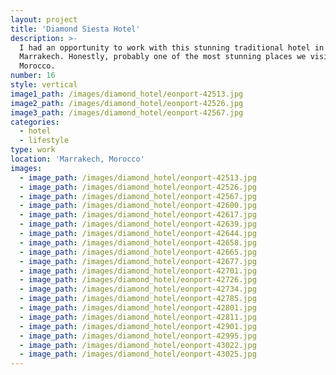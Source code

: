 ```yaml
---
layout: project
title: 'Diamond Siesta Hotel'
description: >-
  I had an opportunity to work with this stunning traditional hotel in
  Marrakech. Honestly, probably one of the most stunning places we visited in
  Morocco.
number: 16
style: vertical
image1_path: /images/diamond_hotel/eonport-42513.jpg
image2_path: /images/diamond_hotel/eonport-42526.jpg
image3_path: /images/diamond_hotel/eonport-42567.jpg
categories:
  - hotel
  - lifestyle
type: work
location: 'Marrakech, Morocco'
images:
  - image_path: /images/diamond_hotel/eonport-42513.jpg
  - image_path: /images/diamond_hotel/eonport-42526.jpg
  - image_path: /images/diamond_hotel/eonport-42567.jpg
  - image_path: /images/diamond_hotel/eonport-42600.jpg
  - image_path: /images/diamond_hotel/eonport-42617.jpg
  - image_path: /images/diamond_hotel/eonport-42639.jpg
  - image_path: /images/diamond_hotel/eonport-42644.jpg
  - image_path: /images/diamond_hotel/eonport-42658.jpg
  - image_path: /images/diamond_hotel/eonport-42665.jpg
  - image_path: /images/diamond_hotel/eonport-42677.jpg
  - image_path: /images/diamond_hotel/eonport-42701.jpg
  - image_path: /images/diamond_hotel/eonport-42726.jpg
  - image_path: /images/diamond_hotel/eonport-42734.jpg
  - image_path: /images/diamond_hotel/eonport-42785.jpg
  - image_path: /images/diamond_hotel/eonport-42801.jpg
  - image_path: /images/diamond_hotel/eonport-42811.jpg
  - image_path: /images/diamond_hotel/eonport-42901.jpg
  - image_path: /images/diamond_hotel/eonport-42995.jpg
  - image_path: /images/diamond_hotel/eonport-43022.jpg
  - image_path: /images/diamond_hotel/eonport-43025.jpg
---
```

